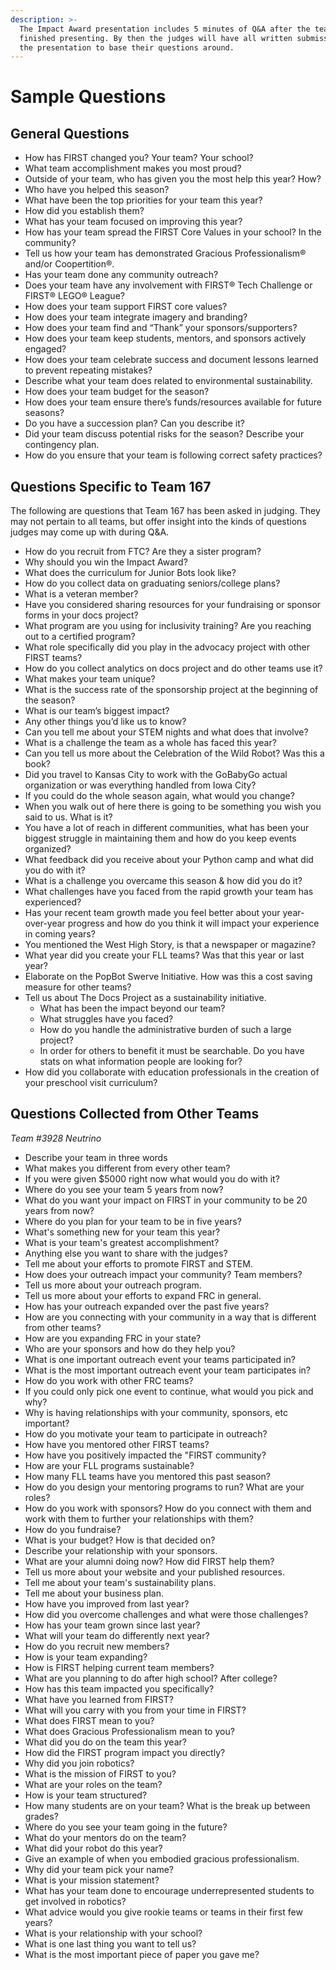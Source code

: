 ```yaml
---
description: >-
  The Impact Award presentation includes 5 minutes of Q&A after the team is
  finished presenting. By then the judges will have all written submissions and
  the presentation to base their questions around.
---
```


# Sample Questions

## General Questions

* How has FIRST changed you? Your team? Your school?
* What team accomplishment makes you most proud?
* Outside of your team, who has given you the most help this year? How?
* Who have you helped this season?
* What have been the top priorities for your team this year?
* How did you establish them?
* What has your team focused on improving this year?
* How has your team spread the FIRST Core Values in your school? In the community?
* Tell us how your team has demonstrated Gracious Professionalism® and/or Coopertition®.
* Has your team done any community outreach?
* Does your team have any involvement with FIRST® Tech Challenge or FIRST® LEGO® League?
* How does your team support FIRST core values?
* How does your team integrate imagery and branding?
* How does your team find and “Thank” your sponsors/supporters?
* How does your team keep students, mentors, and sponsors actively engaged?
* How does your team celebrate success and document lessons learned to prevent repeating mistakes?
* Describe what your team does related to environmental sustainability.
* How does your team budget for the season?
* How does your team ensure there’s funds/resources available for future seasons?
* Do you have a succession plan? Can you describe it?
* Did your team discuss potential risks for the season? Describe your contingency plan.
* How do you ensure that your team is following correct safety practices?

## Questions Specific to Team 167

The following are questions that Team 167 has been asked in judging. They may not pertain to all teams, but offer insight into the kinds of questions judges may come up with during Q\&A.

* How do you recruit from FTC? Are they a sister program?
* Why should you win the Impact Award?
* What does the curriculum for Junior Bots look like?
* How do you collect data on graduating seniors/college plans?
* What is a veteran member?
* Have you considered sharing resources for your fundraising or sponsor forms in your docs project?
* What program are you using for inclusivity training? Are you reaching out to a certified program?
* What role specifically did you play in the advocacy project with other FIRST teams?
* How do you collect analytics on docs project and do other teams use it?
* What makes your team unique?
* What is the success rate of the sponsorship project at the beginning of the season?
* What is our team’s biggest impact?
* Any other things you’d like us to know?
* Can you tell me about your STEM nights and what does that involve?
* What is a challenge the team as a whole has faced this year?
* Can you tell us more about the Celebration of the Wild Robot? Was this a book?
* Did you travel to Kansas City to work with the GoBabyGo actual organization or was everything handled from Iowa City?
* If you could do the whole season again, what would you change?
* When you walk out of here there is going to be something you wish you said to us. What is it?
* You have a lot of reach in different communities, what has been your biggest struggle in maintaining them and how do you keep events organized?
* What feedback did you receive about your Python camp and what did you do with it?
* What is a challenge you overcame this season & how did you do it?
* What challenges have you faced from the rapid growth your team has experienced?
* Has your recent team growth made you feel better about your year-over-year progress and how do you think it will impact your experience in coming years?
* You mentioned the West High Story, is that a newspaper or magazine?
* What year did you create your FLL teams? Was that this year or last year?
* Elaborate on the PopBot Swerve Initiative. How was this a cost saving measure for other teams?
* Tell us about The Docs Project as a sustainability initiative.
  * What has been the impact beyond our team?
  * What struggles have you faced?
  * How do you handle the administrative burden of such a large project?
  * In order for others to benefit it must be searchable. Do you have stats on what information people are looking for?
* How did you collaborate with education professionals in the creation of your preschool visit curriculum?

## Questions Collected from Other Teams

_Team #3928 Neutrino_

* Describe your team in three words
* What makes you different from every other team?
* If you were given $5000 right now what would you do with it?
* Where do you see your team 5 years from now?
* What do you want your impact on FIRST in your community to be 20 years from now?
* Where do you plan for your team to be in five years?
* What's something new for your team this year?
* What is your team's greatest accomplishment?
* Anything else you want to share with the judges?
* Tell me about your efforts to promote FIRST and STEM.
* How does your outreach impact your community? Team members?
* Tell us more about your outreach program.
* Tell us more about your efforts to expand FRC in general.
* How has your outreach expanded over the past five years?
* How are you connecting with your community in a way that is different from other teams?
* How are you expanding FRC in your state?
* Who are your sponsors and how do they help you?
* What is one important outreach event your teams participated in?
* What is the most important outreach event your team participates in?
* How do you work with other FRC teams?
* If you could only pick one event to continue, what would you pick and why?
* Why is having relationships with your community, sponsors, etc important?
* How do you motivate your team to participate in outreach?
* How have you mentored other FIRST teams?
* How have you positively impacted the "FIRST community?
* How are your FLL programs sustainable?
* How many FLL teams have you mentored this past season?
* How do you design your mentoring programs to run? What are your roles?
* How do you work with sponsors? How do you connect with them and work with them to further your relationships with them?
* How do you fundraise?
* What is your budget? How is that decided on?
* Describe your relationship with your sponsors.
* What are your alumni doing now? How did FIRST help them?
* Tell us more about your website and your published resources.
* Tell me about your team's sustainability plans.
* Tell me about your business plan.
* How have you improved from last year?
* How did you overcome challenges and what were those challenges?
* How has your team grown since last year?
* What will your team do differently next year?
* How do you recruit new members?
* How is your team expanding?
* How is FIRST helping current team members?
* What are you planning to do after high school? After college?
* How has this team impacted you specifically?
* What have you learned from FIRST?
* What will you carry with you from your time in FIRST?
* What does FIRST mean to you?
* What does Gracious Professionalism mean to you?
* What did you do on the team this year?
* How did the FIRST program impact you directly?
* Why did you join robotics?
* What is the mission of FIRST to you?
* What are your roles on the team?
* How is your team structured?
* How many students are on your team? What is the break up between grades?
* Where do you see your team going in the future?
* What do your mentors do on the team?
* What did your robot do this year?
* Give an example of when you embodied gracious professionalism.
* Why did your team pick your name?
* What is your mission statement?
* What has your team done to encourage underrepresented students to get involved in robotics?
* What advice would you give rookie teams or teams in their first few years?
* What is your relationship with your school?
* What is one last thing you want to tell us?
* What is the most important piece of paper you gave me?

